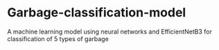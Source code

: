 # Garbage-classification-model
A machine learning model using neural networks and EfficientNetB3 for classification of 5 types of garbage
